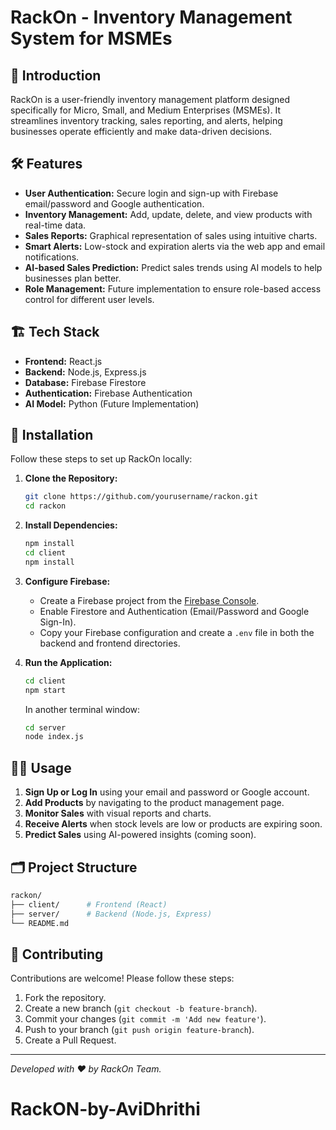 # RackOn - Inventory Management System for MSMEs

## 🚀 Introduction
RackOn is a user-friendly inventory management platform designed specifically for Micro, Small, and Medium Enterprises (MSMEs). It streamlines inventory tracking, sales reporting, and alerts, helping businesses operate efficiently and make data-driven decisions.

## 🛠 Features
- **User Authentication:** Secure login and sign-up with Firebase email/password and Google authentication.
- **Inventory Management:** Add, update, delete, and view products with real-time data.
- **Sales Reports:** Graphical representation of sales using intuitive charts.
- **Smart Alerts:** Low-stock and expiration alerts via the web app and email notifications.
- **AI-based Sales Prediction:** Predict sales trends using AI models to help businesses plan better.
- **Role Management:** Future implementation to ensure role-based access control for different user levels.

## 🏗️ Tech Stack
- **Frontend:** React.js
- **Backend:** Node.js, Express.js
- **Database:** Firebase Firestore
- **Authentication:** Firebase Authentication
- **AI Model:** Python (Future Implementation)

## 🚦 Installation
Follow these steps to set up RackOn locally:

1. **Clone the Repository:**
    ```bash
    git clone https://github.com/yourusername/rackon.git
    cd rackon
    ```

2. **Install Dependencies:**
    ```bash
    npm install
    cd client
    npm install
    ```

3. **Configure Firebase:**
    - Create a Firebase project from the [Firebase Console](https://console.firebase.google.com/).
    - Enable Firestore and Authentication (Email/Password and Google Sign-In).
    - Copy your Firebase configuration and create a `.env` file in both the backend and frontend directories.

4. **Run the Application:**
    ```bash
    cd client
    npm start
    ```
    In another terminal window:
    ```bash
    cd server
    node index.js
    ```

## 🧑‍💻 Usage
1. **Sign Up or Log In** using your email and password or Google account.
2. **Add Products** by navigating to the product management page.
3. **Monitor Sales** with visual reports and charts.
4. **Receive Alerts** when stock levels are low or products are expiring soon.
5. **Predict Sales** using AI-powered insights (coming soon).

## 🗂 Project Structure
```bash
rackon/
├── client/      # Frontend (React)
├── server/      # Backend (Node.js, Express)
└── README.md
```

## 📧 Contributing
Contributions are welcome! Please follow these steps:
1. Fork the repository.
2. Create a new branch (`git checkout -b feature-branch`).
3. Commit your changes (`git commit -m 'Add new feature'`).
4. Push to your branch (`git push origin feature-branch`).
5. Create a Pull Request.

---
_Developed with ❤️ by RackOn Team._
# RackON-by-AviDhrithi
